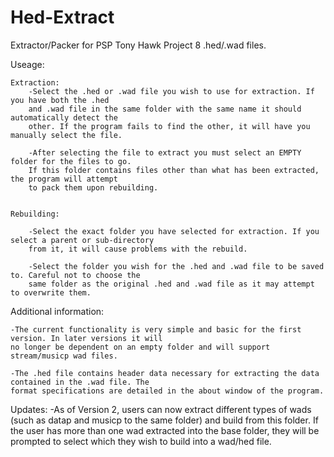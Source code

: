 # Hed-Extract
Extractor/Packer for PSP Tony Hawk Project 8 .hed/.wad files.


Useage:


	Extraction:
		-Select the .hed or .wad file you wish to use for extraction. If you have both the .hed
		and .wad file in the same folder with the same name it should automatically detect the
		other. If the program fails to find the other, it will have you manually select the file.

		-After selecting the file to extract you must select an EMPTY folder for the files to go.
		If this folder contains files other than what has been extracted, the program will attempt
		to pack them upon rebuilding.


	Rebuilding:

		-Select the exact folder you have selected for extraction. If you select a parent or sub-directory
		from it, it will cause problems with the rebuild.

		-Select the folder you wish for the .hed and .wad file to be saved to. Careful not to choose the
		same folder as the original .hed and .wad file as it may attempt to overwrite them.




Additional information:

	-The current functionality is very simple and basic for the first version. In later versions it will
	no longer be dependent on an empty folder and will support stream/musicp wad files.

	-The .hed file contains header data necessary for extracting the data contained in the .wad file. The
	format specifications are detailed in the about window of the program.


Updates:
	-As of Version 2, users can now extract different types of wads (such as datap and musicp to the same folder)
	and build from this folder. If the user has more than one wad extracted into the base folder, they will be
	prompted to select which they wish to build into a wad/hed file.

